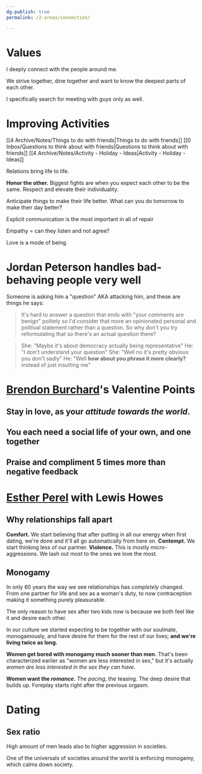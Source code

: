 ```yaml
---
dg-publish: true
permalink: /2-areas/connection/

---
```



# Values
I deeply connect with the people around me.

We strive together, dine together and want to know the deepest parts of each other.

I specifically search for meeting with guys only as well.

# Improving Activities
[[4 Archive/Notes/Things to do with friends\|Things to do with friends]]
[[0 Inbox/Questions to think about with friends\|Questions to think about with friends]]
[[4 Archive/Notes/Activity - Holiday - Ideas\|Activity - Holiday - Ideas]]

Relations bring life to life.

**Honor the other.** Biggest fights are when you expect each other to be the same. Respect and elevate their individuality.

Anticipate things to make their life better.
What can you do tomorrow to make their day better?

Explicit communication is the most important in all of repair

Empathy = can they listen and not agree?

Love is a mode of being.

# Jordan Peterson handles bad-behaving people very well

Someone is asking him a "question" AKA attacking him, and these are things he says:

> It's hard to answer a question that ends with "your comments are benign" politely so I'd consider that more an opinionated personal and politival statement rather than a question. So why don't you try reformulating that so there's an actual question there?

> She: "Maybe it's about democracy actually being representative"
> He: "I don't understand your question"
> She: "Well no it's pretty obvious you don't sadly"
> He: "Well **how about you phrase it more clearly?** instead of just insulting me"


# [Brendon Burchard](../../../../org/roam/logseq/Brendon_Burchard.md)'s Valentine Points


## Stay in love, as your *attitude towards the world*.


## You each need a social life of your own, and one together


## Praise and compliment 5 times more than negative feedback


# [Esther Perel](../../../../org/roam/20220214181819-esther_perel.md) with Lewis Howes


## Why relationships fall apart

**Comfort.** We start believing that after putting in all our energy when first dating, we're done and it'll all go automatically from here on.
**Contempt.** We start thinking less of our partner.
**Violence.** This is mostly micro-aggressions. We lash out most to the ones we love the most.


## Monogamy

In only 60 years the way we see relationships has *completely* changed. From one partner for life and sex as a woman's duty, to now contraception making it something purely pleasurable.

The only reason to have sex after two kids now is because we both feel like it and desire each other.

In our culture we started expecting to be together with our soulmate, monogamously, and have desire for them for the rest of our lives; **and we're living twice as long.**

**Women get bored with monogamy much sooner than men.** That's been characterized earlier as "women are less interested in sex," but it's actually *women are less interested in the sex they can have.*

**Women want the *romance*.** The *pacing*, the teasing. The deep desire that builds up. Foreplay starts right after the previous orgasm.


# Dating


## Sex ratio

High amount of men leads also to higher aggression in societies.

One of the universals of societies around the world is enforcing monogamy, which calms down society.

